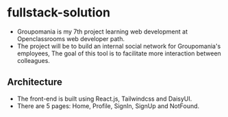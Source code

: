 # fullstack-solution
* Groupomania is my 7th project learning web development at Openclassrooms web developer path.
* The project will be to build an internal social network for Groupomania's employees, The goal of this tool is to facilitate more interaction between colleagues.

## Architecture 
* The front-end is built using React.js, Tailwindcss and DaisyUI.
* There are 5 pages: Home, Profile, SignIn, SignUp and NotFound.

